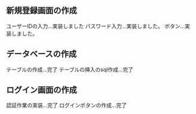 ## 新規登録画面の作成
ユーザーIDの入力...実装しました
パスワード入力...実装しました。
ボタン...実装しました。
## データベースの作成
テーブルの作成...完了
テーブルの挿入のsql作成...完了
## ログイン画面の作成
認証作業の実装...完了
ログインボタンの作成...完了
